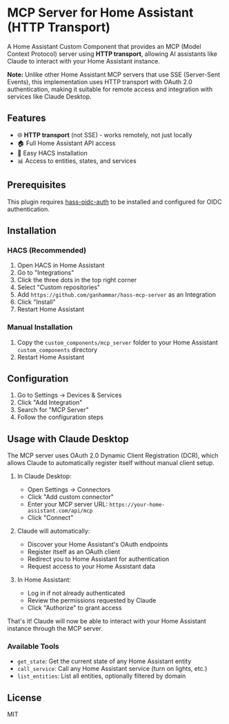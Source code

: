 # MCP Server for Home Assistant (HTTP Transport)

A Home Assistant Custom Component that provides an MCP (Model Context Protocol) server using **HTTP transport**, allowing AI assistants like Claude to interact with your Home Assistant instance.

**Note:** Unlike other Home Assistant MCP servers that use SSE (Server-Sent Events), this implementation uses HTTP transport with OAuth 2.0 authentication, making it suitable for remote access and integration with services like Claude Desktop.

## Features

- 🌐 **HTTP transport** (not SSE) - works remotely, not just locally
- 🏠 Full Home Assistant API access
- 🔧 Easy HACS installation
- 📊 Access to entities, states, and services

## Prerequisites

This plugin requires [hass-oidc-auth](https://github.com/ganhammar/hass-oidc-auth) to be installed and configured for OIDC authentication.

## Installation

### HACS (Recommended)

1. Open HACS in Home Assistant
2. Go to "Integrations"
3. Click the three dots in the top right corner
4. Select "Custom repositories"
5. Add `https://github.com/ganhammar/hass-mcp-server` as an Integration
6. Click "Install"
7. Restart Home Assistant

### Manual Installation

1. Copy the `custom_components/mcp_server` folder to your Home Assistant `custom_components` directory
2. Restart Home Assistant

## Configuration

1. Go to Settings → Devices & Services
2. Click "Add Integration"
3. Search for "MCP Server"
4. Follow the configuration steps

## Usage with Claude Desktop

The MCP server uses OAuth 2.0 Dynamic Client Registration (DCR), which allows Claude to automatically register itself without manual client setup.

1. In Claude Desktop:
   - Open Settings → Connectors
   - Click "Add custom connector"
   - Enter your MCP server URL: `https://your-home-assistant.com/api/mcp`
   - Click "Connect"

2. Claude will automatically:
   - Discover your Home Assistant's OAuth endpoints
   - Register itself as an OAuth client
   - Redirect you to Home Assistant for authentication
   - Request access to your Home Assistant data

3. In Home Assistant:
   - Log in if not already authenticated
   - Review the permissions requested by Claude
   - Click "Authorize" to grant access

That's it! Claude will now be able to interact with your Home Assistant instance through the MCP server.

### Available Tools

- `get_state`: Get the current state of any Home Assistant entity
- `call_service`: Call any Home Assistant service (turn on lights, etc.)
- `list_entities`: List all entities, optionally filtered by domain

## License

MIT
